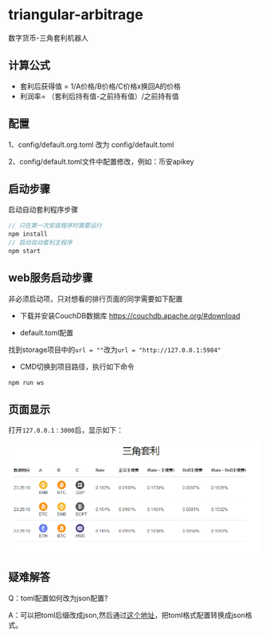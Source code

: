 # triangular-arbitrage
数字货币-三角套利机器人

## 计算公式 
- 套利后获得值 = 1/A价格/B价格/C价格x换回A的价格
- 利润率= （套利后持有值-之前持有值）/之前持有值

## 配置
1、config/default.org.toml 改为 config/default.toml

2、config/default.toml文件中配置修改，例如：币安apikey

## 启动步骤
启动自动套利程序步骤

```js
// 只在第一次安装程序时需要运行
npm install
// 启动自动套利主程序
npm start
```

## web服务启动步骤

非必须启动项，只对想看的排行页面的同学需要如下配置

- 下载并安装CouchDB数据库
https://couchdb.apache.org/#download

- default.toml配置

找到storage项目中的`url = ""`改为`url = "http://127.0.0.1:5984"`

- CMD切换到项目路径，执行如下命令
```js
npm run ws
```

## 页面显示
打开`127.0.0.1：3000`后，显示如下：
<p align="center"><img src="assets/index.png"></p>

## 疑难解答

Q：toml配置如何改为json配置?

A：可以把toml后缀改成json,然后通过[这个地址](https://toml-to-json.matiaskorhonen.fi/)，把toml格式配置转换成json格式。